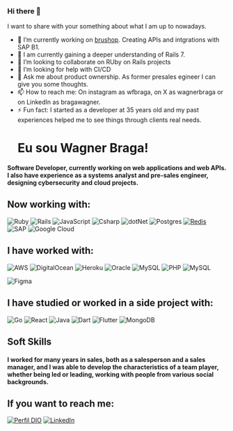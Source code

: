 ### Hi there 👋

I want to share with your something about what I am up to nowadays.

- 🔭 I’m currently working on [brushop]. Creating APIs and intgrations with SAP B1.
- 🌱 I am currently gaining a deeper understanding of Rails 7.
- 👯 I’m looking to collaborate on RUby on Rails projects
- 🤔 I’m looking for help with CI/CD
- 💬 Ask me about product ownership. As former presales egineer I can give you some thoughts.
- 📫 How to reach me: On instagram as wfbraga, on X as wagnerbraga or on LinkedIn as bragawagner.
- ⚡ Fun fact: I started as a developer at 35 years old and my past experiences helped me to see things through clients real needs.
  # Eu sou Wagner Braga!

#### Software Developer, currently working on web applications and web APIs. I also have experience as a systems analyst and pre-sales engineer, designing cybersecurity and cloud projects.

## Now working with:
![Ruby](https://img.shields.io/badge/ruby-%23CC342D.svg?style=for-the-badge&logo=ruby&logoColor=white)
![Rails](https://img.shields.io/badge/rails-%23CC0000.svg?style=for-the-badge&logo=ruby-on-rails&logoColor=white)
![JavaScript](https://img.shields.io/badge/JavaScript-F7DF1E?logo=javascript&logoColor=000)
![Csharp](https://img.shields.io/badge/CSharp-%23934B8E?style=flat-square&labelColor=%23414141&logo=csharp&logoColor=white)
![dotNet](https://img.shields.io/badge/.NET-%23631F74?style=flat-square&labelColor=%23414141&logo=dotnet&logoColor=white)
![Postgres](https://img.shields.io/badge/postgres-%23316192.svg?style=for-the-badge&logo=postgresql&logoColor=white)
[![Redis](https://img.shields.io/badge/Redis-%23DD0031.svg?logo=redis&logoColor=white)](#)
![SAP](https://img.shields.io/badge/SAP-0FAAFF?logo=sap&logoColor=fff)
![Google Cloud](https://img.shields.io/badge/Google%20Cloud-%234285F4.svg?logo=google-cloud&logoColor=white)


## I have worked with:
![AWS](https://img.shields.io/badge/AWS-%23FF9900.svg?logo=amazon-web-services&logoColor=white)
![DigitalOcean](https://img.shields.io/badge/DigitalOcean-%230167ff.svg?logo=digitalOcean&logoColor=white)
![Heroku](https://img.shields.io/badge/Heroku-430098?logo=heroku&logoColor=fffe)
![Oracle](https://img.shields.io/badge/Oracle-F80000?logo=oracle&logoColor=fff)
![MySQL](https://img.shields.io/badge/MySQL-4479A1?logo=mysql&logoColor=fff)
![PHP](https://img.shields.io/badge/php-%23777BB4.svg?style=for-the-badge&logo=php&logoColor=white)
![MySQL](https://img.shields.io/badge/mysql-4479A1.svg?style=for-the-badge&logo=mysql&logoColor=white)

![Figma](https://img.shields.io/badge/Figma-696969?style=for-the-badge&logo=figma&logoColor=figma)

## I have studied or worked in a side project with:
![Go](https://img.shields.io/badge/Go-%2300ADD8.svg?&logo=go&logoColor=white)
![React](https://img.shields.io/badge/React-%2320232a.svg?logo=react&logoColor=%2361DAFB)
![Java](https://img.shields.io/badge/Java-%23ED8B00.svg?logo=openjdk&logoColor=white)
![Dart](https://img.shields.io/badge/Dart-%230175C2.svg?logo=dart&logoColor=white)
![Flutter](https://img.shields.io/badge/Flutter-02569B?logo=flutter&logoColor=fff)
![MongoDB](https://img.shields.io/badge/MongoDB-%234ea94b.svg?logo=mongodb&logoColor=white)


## Soft Skills

#### I worked for many years in sales, both as a salesperson and a sales manager, and I was able to develop the characteristics of a team player, whether being led or leading, working with people from various social backgrounds.

## If you want to reach me:

[![Perfil DIO](https://img.shields.io/badge/-Meu%20Perfil%20na%20DIO-30A3DC?style=for-the-badge)](https://web.dio.me/users/wfbraga)
[![LinkedIn](https://img.shields.io/badge/-LinkedIn-%230A66C2?style=flat-square&labelColor=%230A66C2&logo=linkedin&logoColor=black&link=https://www.linkedin.com/in/arthurgalanti/)](https://www.linkedin.com/in/bragawagner/)

[brushop]: <https://www.brushop.com.py/>
